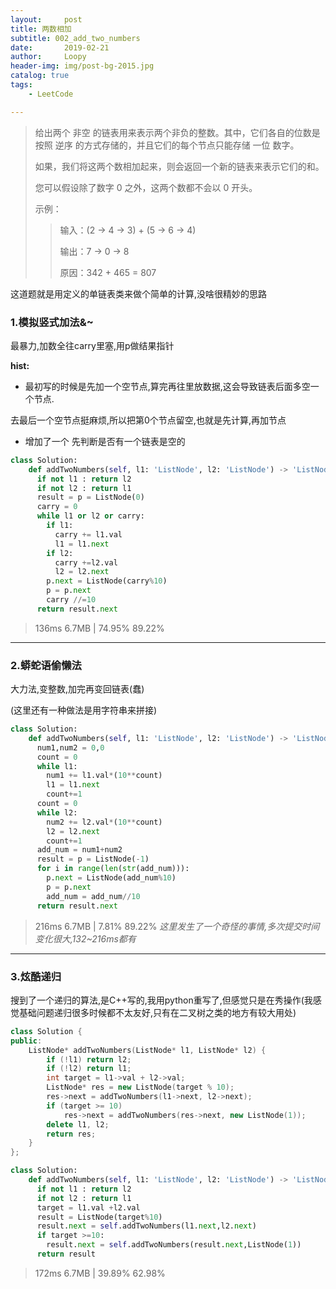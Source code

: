 ```yaml
---
layout:     post
title: 两数相加
subtitle: 002_add_two_numbers
date:       2019-02-21
author:     Loopy
header-img: img/post-bg-2015.jpg
catalog: true
tags:
    - LeetCode

---
```



>给出两个 非空 的链表用来表示两个非负的整数。其中，它们各自的位数是按照 逆序 的方式存储的，并且它们的每个节点只能存储 一位 数字。
>
>如果，我们将这两个数相加起来，则会返回一个新的链表来表示它们的和。
>
>您可以假设除了数字 0 之外，这两个数都不会以 0 开头。
>
>示例：
>
>>输入：(2 -> 4 -> 3) + (5 -> 6 -> 4)
>>
>>输出：7 -> 0 -> 8
>>
>>原因：342 + 465 = 807

这道题就是用定义的单链表类来做个简单的计算,没啥很精妙的思路

### 1.模拟竖式加法&~
最暴力,加数全往carry里塞,用p做结果指针

**hist:**
 - 最初写的时候是先加一个空节点,算完再往里放数据,这会导致链表后面多空一个节点.

 去最后一个空节点挺麻烦,所以把第0个节点留空,也就是先计算,再加节点

 - 增加了一个 先判断是否有一个链表是空的

``` python
class Solution:
    def addTwoNumbers(self, l1: 'ListNode', l2: 'ListNode') -> 'ListNode':
      if not l1 : return l2
      if not l2 : return l1
      result = p = ListNode(0)
      carry = 0
      while l1 or l2 or carry:
        if l1:
          carry += l1.val
          l1 = l1.next
        if l2:
          carry +=l2.val
          l2 = l2.next
        p.next = ListNode(carry%10)
        p = p.next
        carry //=10
      return result.next
```
>136ms 6.7MB | 74.95% 89.22%

---
### 2.蟒蛇语偷懒法
大力法,变整数,加完再变回链表(蠢)

(这里还有一种做法是用字符串来拼接)

``` python
class Solution:
    def addTwoNumbers(self, l1: 'ListNode', l2: 'ListNode') -> 'ListNode':
      num1,num2 = 0,0
      count = 0
      while l1:
        num1 += l1.val*(10**count)
        l1 = l1.next
        count+=1
      count = 0
      while l2:
        num2 += l2.val*(10**count)
        l2 = l2.next
        count+=1
      add_num = num1+num2
      result = p = ListNode(-1)
      for i in range(len(str(add_num))):
        p.next = ListNode(add_num%10)
        p = p.next
        add_num = add_num//10
      return result.next
```
>216ms 6.7MB | 7.81% 89.22%
*这里发生了一个奇怪的事情,多次提交时间变化很大,132~216ms都有*

---
### 3.炫酷递归
搜到了一个递归的算法,是C++写的,我用python重写了,但感觉只是在秀操作(我感觉基础问题递归很多时候都不太友好,只有在二叉树之类的地方有较大用处)

``` c++
class Solution {
public:
    ListNode* addTwoNumbers(ListNode* l1, ListNode* l2) {
        if (!l1) return l2;
        if (!l2) return l1;
        int target = l1->val + l2->val;
        ListNode* res = new ListNode(target % 10);
        res->next = addTwoNumbers(l1->next, l2->next);
        if (target >= 10)
            res->next = addTwoNumbers(res->next, new ListNode(1));
        delete l1, l2;
        return res;
    }
};
```

``` python
class Solution:
    def addTwoNumbers(self, l1: 'ListNode', l2: 'ListNode') -> 'ListNode':
      if not l1 : return l2
      if not l2 : return l1
      target = l1.val +l2.val
      result = ListNode(target%10)
      result.next = self.addTwoNumbers(l1.next,l2.next)
      if target >=10:
        result.next = self.addTwoNumbers(result.next,ListNode(1))
      return result
```
> 172ms 6.7MB | 39.89% 62.98%
